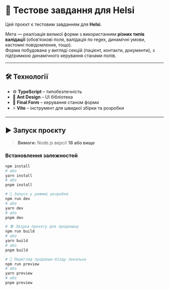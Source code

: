 # 📝 Тестове завдання для Helsi

Цей проєкт є тестовим завданням для **Helsi**.

Мета — реалізація великої форми з використанням **різних типів валідації** (обовʼязкові поля, валідація по regex, динамічні умови, кастомні повідомлення, тощо).  
Форма побудована у вигляді секцій (пацієнт, контакти, документи), з підтримкою динамічного керування станами полів.

---

## 🛠️ Технології

- ⚙️ **TypeScript** – типобезпечність
- 🎨 **Ant Design** – UI бібліотека
- 🔁 **Final Form** – керування станом форми
- ⚡️ **Vite** – інструмент для швидкої збірки та розробки

---

## ▶️ Запуск проєкту

> **Вимоги:** Node.js версії **18 або вище**

### Встановлення залежностей

```bash
npm install
# або
yarn install
# або
pnpm install

# 🔧 Запуск у режимі розробки
npm run dev
# або
yarn dev
# або
pnpm dev

# 🛠 Збірка проєкту для продакшну
npm run build
# або
yarn build
# або
pnpm build

# 👀 Перегляд продакшн-білду локально
npm run preview
# або
yarn preview
# або
pnpm preview